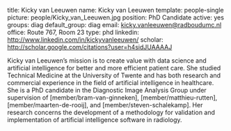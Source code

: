 title: Kicky van Leeuwen
name: Kicky van Leeuwen
template: people-single
picture: people/Kicky_van_Leeuwen.jpg
position: PhD Candidate
active: yes
groups: diag
default_group: diag
email: kicky.vanleeuwen@radboudumc.nl
office: Route 767, Room 23
type: phd
linkedin: http://www.linkedin.com/in/kickyvanleeuwen/
scholar: http://scholar.google.com/citations?user=h4sidJUAAAAJ

Kicky van Leeuwen’s mission is to create value with data science and artificial intelligence for better and more efficient patient care. She studied Technical Medicine at the University of Twente and has both research and commercial experience in the field of artificial intelligence in healthcare. She is a PhD candidate in the Diagnostic Image Analysis Group under supervision of [member/bram-van-ginneken], [member/matthieu-rutten], [member/maarten-de-rooij], and [member/steven-schalekamp]. Her research concerns the development of a methodology for validation and implementation of artificial intelligence software in radiology. 
